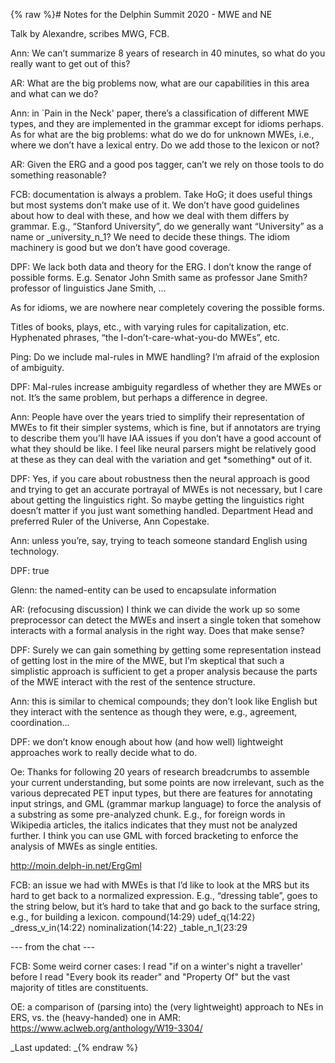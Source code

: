 {% raw %}# Notes for the Delphin Summit 2020 - MWE and NE

Talk by Alexandre, scribes MWG, FCB.

Ann: We can’t summarize 8 years of research in 40 minutes, so what do
you really want to get out of this?

AR: What are the big problems now, what are our capabilities in this
area and what can we do?

Ann: in \`Pain in the Neck' paper, there’s a classification of different
MWE types, and they are implemented in the grammar except for idioms
perhaps. As for what are the big problems: what do we do for unknown
MWEs, i.e., where we don’t have a lexical entry. Do we add those to the
lexicon or not?

AR: Given the ERG and a good pos tagger, can’t we rely on those tools to
do something reasonable?

FCB: documentation is always a problem. Take HoG; it does useful things
but most systems don’t make use of it. We don’t have good guidelines
about how to deal with these, and how we deal with them differs by
grammar. E.g., “Stanford University”, do we generally want “University”
as a name or \_university\_n\_1? We need to decide these things. The
idiom machinery is good but we don’t have good coverage.

DPF: We lack both data and theory for the ERG. I don’t know the range of
possible forms. E.g. Senator John Smith same as professor Jane Smith?
professor of linguistics Jane Smith, ...

As for idioms, we are nowhere near completely covering the possible
forms.

Titles of books, plays, etc., with varying rules for capitalization,
etc. Hyphenated phrases, “the I-don’t-care-what-you-do MWEs”, etc.

Ping: Do we include mal-rules in MWE handling? I’m afraid of the
explosion of ambiguity.

DPF: Mal-rules increase ambiguity regardless of whether they are MWEs or
not. It’s the same problem, but perhaps a difference in degree.

Ann: People have over the years tried to simplify their representation
of MWEs to fit their simpler systems, which is fine, but if annotators
are trying to describe them you’ll have IAA issues if you don’t have a
good account of what they should be like. I feel like neural parsers
might be relatively good at these as they can deal with the variation
and get \*something\* out of it.

DPF: Yes, if you care about robustness then the neural approach is good
and trying to get an accurate portrayal of MWEs is not necessary, but I
care about getting the linguistics right. So maybe getting the
linguistics right doesn’t matter if you just want something handled.
Department Head and preferred Ruler of the Universe, Ann Copestake.

Ann: unless you’re, say, trying to teach someone standard English using
technology.

DPF: true

Glenn: the named-entity can be used to encapsulate information

AR: (refocusing discussion) I think we can divide the work up so some
preprocessor can detect the MWEs and insert a single token that somehow
interacts with a formal analysis in the right way. Does that make sense?

DPF: Surely we can gain something by getting some representation instead
of getting lost in the mire of the MWE, but I’m skeptical that such a
simplistic approach is sufficient to get a proper analysis because the
parts of the MWE interact with the rest of the sentence structure.

Ann: this is similar to chemical compounds; they don’t look like English
but they interact with the sentence as though they were, e.g.,
agreement, coordination...

DPF: we don’t know enough about how (and how well) lightweight
approaches work to really decide what to do.

Oe: Thanks for following 20 years of research breadcrumbs to assemble
your current understanding, but some points are now irrelevant, such as
the various deprecated PET input types, but there are features for
annotating input strings, and GML (grammar markup language) to force the
analysis of a substring as some pre-analyzed chunk. E.g., for foreign
words in Wikipedia articles, the italics indicates that they must not be
analyzed further. I think you can use GML with forced bracketing to
enforce the analysis of MWEs as single entities.

<http://moin.delph-in.net/ErgGml>

FCB: an issue we had with MWEs is that I’d like to look at the MRS but
its hard to get back to a normalized expression. E.g., “dressing table”,
goes to the string below, but it’s hard to take that and go back to the
surface string, e.g., for building a lexicon. compound⟨14:29⟩
udef\_q⟨14:22⟩ \_dress\_v\_in⟨14:22⟩ nominalization⟨14:22⟩
\_table\_n\_1⟨23:29

--- from the chat ---

FCB: Some weird corner cases: I read "if on a winter's night a
traveller' before I read "Every book its reader" and "Property Of" but
the vast majority of titles are constituents.

OE: a comparison of (parsing into) the (very lightweight) approach to
NEs in ERS, vs. the (heavy-handed) one in AMR:
<https://www.aclweb.org/anthology/W19-3304/>

_Last updated: _{% endraw %}